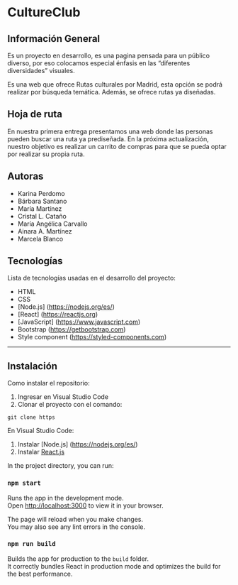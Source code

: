 # CultureClub




## Información General
Es un proyecto en desarrollo, es una pagina pensada para un público diverso, por eso colocamos especial énfasis en las “diferentes diversidades” visuales. 

Es una web que ofrece Rutas culturales por Madrid, esta opción se podrá realizar por búsqueda temática. Además, se ofrece rutas ya diseñadas.  

## Hoja de ruta

En nuestra primera entrega presentamos una web donde las personas pueden buscar una ruta ya prediseñada. 
En la próxima actualización, nuestro objetivo es realizar un carrito de compras para que se pueda optar por realizar su propia ruta. 

## Autoras

* Karina Perdomo
* Bárbara Santano
* María Martínez
* Cristal L. Cataño
* María Angélica Carvallo
* Ainara A. Martínez
* Marcela Blanco



## Tecnologías
Lista de tecnologías usadas en el desarrollo del proyecto:
* HTML
* CSS
* [Node.js] (https://nodejs.org/es/)
* [React] (https://reactjs.org)
* [JavaScript] (https://www.javascript.com)
* Bootstrap (https://getbootstrap.com)
* Style component (https://styled-components.com)

***
## Instalación
Como instalar el repositorio:

1. Ingresar en Visual Studio Code
2.  Clonar el proyecto con el comando: 
 ``` 
git clone https
```
En Visual Studio Code:

1.	Instalar [Node.js] (https://nodejs.org/es/)
2.	Instalar [React.js](https://es.reactjs.org/)



In the project directory, you can run:

### `npm start`

Runs the app in the development mode.\
Open [http://localhost:3000](http://localhost:3000) to view it in your browser.

The page will reload when you make changes.\
You may also see any lint errors in the console.


### `npm run build`

Builds the app for production to the `build` folder.\
It correctly bundles React in production mode and optimizes the build for the best performance.

